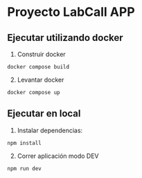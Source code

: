 # Proyecto LabCall APP

## Ejecutar utilizando docker

1. Construir docker

```
docker compose build
```

2. Levantar docker

```
docker compose up
```

## Ejecutar en local

1. Instalar dependencias:

```
npm install
```

2. Correr aplicación modo DEV

```
npm run dev
```
